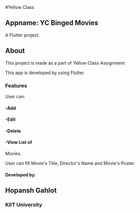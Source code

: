 

#Yellow Class
## Appname: YC Binged Movies 
A Flutter project.

## About

This project is made as a part of Yellow Class Assignment 

This app is developed by using Flutter.
### Features
User can:
####  -Add
####  -Edit
####  -Delete
####  -View List of
Movies.

User can fill Movie's Title, Director's Name and Movie's Poster.

#### Developed by:
## Hopansh Gahlot
### KIIT University
